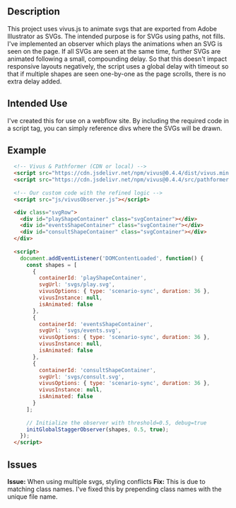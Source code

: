 ## Description
This project uses vivus.js to animate svgs that are exported from Adobe Illustrator as SVGs. The intended purpose is for SVGs using paths, not fills. I've implemented an observer which plays the animations when an SVG is seen on the page. If all SVGs are seen at the same time, further SVGs are animated following a small, compounding delay. So that this doesn't impact responsive layouts negatively, the script uses a global delay with timeout so that if multiple shapes are seen one-by-one as the page scrolls, there is no extra delay added.

## Intended Use
I've created this for use on a webflow site. By including the required code in a script tag, you can simply reference divs where the SVGs will be drawn.

## Example
```html
  <!-- Vivus & Pathformer (CDN or local) -->
  <script src="https://cdn.jsdelivr.net/npm/vivus@0.4.4/dist/vivus.min.js"></script>
  <script src="https://cdn.jsdelivr.net/npm/vivus@0.4.4/src/pathformer.js"></script>
  
  <!-- Our custom code with the refined logic -->
  <script src="js/vivusObserver.js"></script>

  <div class="svgRow">
    <div id="playShapeContainer" class="svgContainer"></div>
    <div id="eventsShapeContainer" class="svgContainer"></div>
    <div id="consultShapeContainer" class="svgContainer"></div>
  </div>
  
  <script>
    document.addEventListener('DOMContentLoaded', function() {
      const shapes = [
        {
          containerId: 'playShapeContainer',
          svgUrl: 'svgs/play.svg',
          vivusOptions: { type: 'scenario-sync', duration: 36 },
          vivusInstance: null,
          isAnimated: false
        },
        {
          containerId: 'eventsShapeContainer',
          svgUrl: 'svgs/events.svg',
          vivusOptions: { type: 'scenario-sync', duration: 36 },
          vivusInstance: null,
          isAnimated: false
        },
        {
          containerId: 'consultShapeContainer',
          svgUrl: 'svgs/consult.svg',
          vivusOptions: { type: 'scenario-sync', duration: 36 },
          vivusInstance: null,
          isAnimated: false
        }
      ];
      
      // Initialize the observer with threshold=0.5, debug=true
      initGlobalStaggerObserver(shapes, 0.5, true);
    });
  </script>
```
## Issues
**Issue:** When using multiple svgs, styling conflicts
**Fix:** This is due to matching class names. I've fixed this by prepending class names with the unique file name.